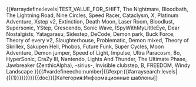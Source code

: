 {{#arraydefine:levels|TEST_VALUE_FOR_SHIFT,
The Nightmare,
Bloodbath,
The Lightning Road,
Nine Circles,
Speed Racer,
Cataclysm,
X,
Platinum Adventure,
Xstep v2,
Extinction,
Death Moon,
Laser Room,
Bloodlust,
Supersonic,
YStep,
Crescendo,
Sonic Wave,
ISpyWithMyLittleEye,
Dear Nostalgists,
Yatagarasu,
Sidestep,
DeCode,
Demon park,
Buck Force,
Theory of every v2,
Slaughterhouse,
Problematic,
Demon mixed,
Theory of Skrillex,
Sakupen Hell,
Phobos,
Future Funk,
Super Cycles,
Moon Adventure,
Demon jumper,
Speed of Light,
Impulse,
Ultra Paracosm,
8o,
HyperSonic,
CraZy III,
Nantendo,
Lights And Thunder,
The Ultimate Phase,
Jawbreaker (ZenthicAlpha),
-sirius-,
Invisible clubstep,
B,
FREEDOM,
Windy Landscape
}}{{#vardefineecho:number|{{#expr:{{#arraysearch:levels|{{{1}}}}}}}}}<noinclude>{{doc}}[[Категория:Информационные шаблоны]]</noinclude>